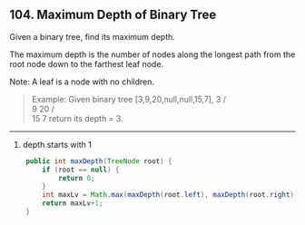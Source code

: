 ## 104. Maximum Depth of Binary Tree

Given a binary tree, find its maximum depth.

The maximum depth is the number of nodes along the longest path from the root node down to the farthest leaf node.

Note: A leaf is a node with no children.

>Example:
Given binary tree [3,9,20,null,null,15,7],
    3
   / \
  9  20
    /  \
   15   7
return its depth = 3.

----
1. depth starts with 1

```java
    public int maxDepth(TreeNode root) {
        if (root == null) {
            return 0;
        }
        int maxLv = Math.max(maxDepth(root.left), maxDepth(root.right));
        return maxLv+1;
    }
```